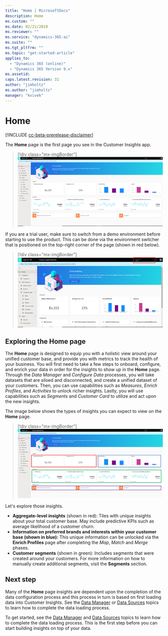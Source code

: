 ```yaml
---
title: "Home | MicrosoftDocs"
description: Home
ms.custom: ""
ms.date: 02/21/2019
ms.reviewer: ""
ms.service: "dynamics-365-ai"
ms.suite: ""
ms.tgt_pltfrm: ""
ms.topic: "get-started-article"
applies_to: 
  - "Dynamics 365 (online)"
  - "Dynamics 365 Version 9.x"
ms.assetid: 
caps.latest.revision: 31
author: "jimholtz"
ms.author: "jimholtz"
manager: "kvivek"
---
```

# Home 

[!INCLUDE [cc-beta-prerelease-disclaimer](../includes/cc-beta-prerelease-disclaimer.md)]

The **Home** page is the first page you see in the Customer Insights app. 

> [!div class="mx-imgBorder"] 
> ![](media/home-page-insights.png "Insights on Home page")

If you are a trial user, make sure to switch from a demo environment before starting to use the product. This can be done via the environment switcher that is positioned on the top-right corner of the page (shown in red below).

> [!div class="mx-imgBorder"] 
> ![](media/home-page-environment-switcher.png "Switch environment")

## Exploring the Home page

The **Home** page is designed to equip you with a holistic view around your unified customer base, and provide you with metrics to track the health of your business. You will first need to take a few steps to onboard, configure, and enrich your data in order for the insights to show up in the **Home** page. Through the *Data Manager* and *Configure Data* processes, you will take datasets that are siloed and disconnected, and create a unified dataset of your customers. Then, you can use capabilities such as *Measures*, *Enrich Profiles*, and *Activities* to unlock richer insights. Lastly, you will use capabilities such as *Segments* and *Customer Card* to utilize and act upon the new insights.

The image below shows the types of insights you can expect to view on the **Home** page.

> [!div class="mx-imgBorder"] 
> ![](media/home-page-insights2.png "Insights on Home page")

Let's explore those insights.

- **Aggregate-level insights** (shown in red): Tiles with unique insights about your total customer base. May include predictive KPIs such as average likelihood of a customer churn.
- **Information on preferred brands and interests within your customer base (shown in blue):** This unique information can be unlocked via the **Enrich Profiles** page after completing the *Map*, *Match* and *Merge* phases.  
- **Customer segments** (shown in green): Includes segments that were created around your customers. For more information on how to manually create additional segments, visit the **Segments** section.

## Next step
Many of the **Home** page insights are dependent upon the completion of the data configuration process and this process in turn is based on first loading data into Customer Insights. See the [Data Manager](pm-data-manager.md) or [Data Sources](pm-data-sources.md) topics to learn how to complete the data loading process. 

To get started, see the [Data Manager](pm-data-manager.md) and [Data Sources](pm-data-sources.md) topics to learn how to complete the data loading process. This is the first step before you can start building insights on top of your data. 

 

